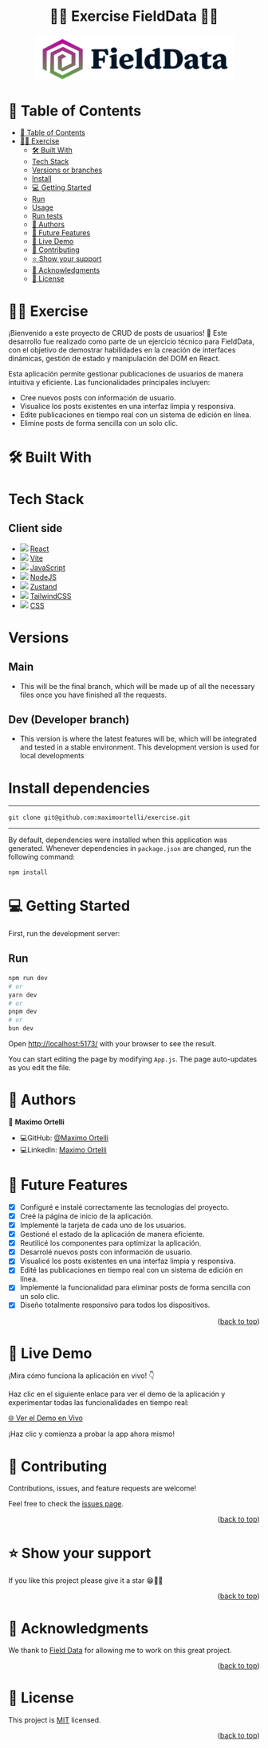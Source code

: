 <a name="readme-top"></a>
<div align="center">
   <h1>📲📩 Exercise FieldData 📩📲</h1>
</div>
  <div align="center">
    <img src="src/assets/Logo.svg" width="400" />
  </div>

# 📗 Table of Contents

- [📗 Table of Contents](#-table-of-contents)
- [📲📩 Exercise ](#-exercise)
  - [🛠 Built With](#-built-with)
  - [Tech Stack](#tech-stack)
  - [Versions or branches](#versions)
  - [Install](#install)
  - [💻 Getting Started](#-getting-started)
  - [Run](#run)
  - [Usage](#usage)
  - [Run tests](#run-tests)
  - [👥 Authors](#-authors)
  - [🔭 Future Features](#-future-features)
  - [🚀 Live Demo](#-demo)
  - [🤝 Contributing](#-contributing)
  - [⭐️ Show your support](#️-show-your-support)
  - [🙏 Acknowledgments](#-acknowledgments)
  - [📝 License](#-license)

# 📲📩 Exercise
<a name="exercise"></a>

 ¡Bienvenido a este proyecto de CRUD de posts de usuarios! 🎉
  Este desarrollo fue realizado como parte de un ejercicio técnico para FieldData, con el objetivo de demostrar habilidades en la creación de interfaces dinámicas, gestión de estado y manipulación del DOM en React.

  Esta aplicación permite gestionar publicaciones de usuarios de manera intuitiva y eficiente. Las funcionalidades principales incluyen:

  - Cree nuevos posts con información de usuario.
  - Visualice los posts existentes en una interfaz limpia y responsiva.
  - Edite publicaciones en tiempo real con un sistema de edición en línea.
  - Elimine posts de forma sencilla con un solo clic.

# 🛠 Built With 

<a name="built-with"></a>

# Tech Stack 

<a name="tech-stack"></a>

<div>
     <h2>Client side</h2>
     <ul>   
     <li>
        <img src="https://skillicons.dev/icons?i=react"/>
        <a href="https://reactjs.org">React</a>
     </li>
         <li>
        <img src="https://skillicons.dev/icons?i=vite"/>
        <a href="https://es.vite.dev/">Vite</a>
     </li>
     <li>
        <img src="https://skillicons.dev/icons?i=js"/>
        <a href="https://developer.mozilla.org/en-US/docs/Web/JavaScript">JavaScript</a>
     </li>
      <li>
       <img src="https://skillicons.dev/icons?i=nodejs"/>
       <a href="https://nodejs.org/en">NodeJS</a>
     </li>
     <li>
       <img src="https://img.shields.io/badge/Zustand-%23000000.svg?style=for-the-badge&logo=Zustand&logoColor=white"/>
       <a href="https://zustand-demo.pmnd.rs/">Zustand</a>
     </li>
        <li>
       <img src="https://skillicons.dev/icons?i=tailwind"/>
       <a href="https://tailwindcss.com/">TailwindCSS</a>
     </li>
     <li>
        <img src="https://skillicons.dev/icons?i=css"/>
        <a href="https://developer.mozilla.org/en-US/docs/Web/CSS">CSS</a>
     </li>
</div>

# Versions

<a name="versions"></a>

## Main
 - This will be the final branch, which will be made up of all the necessary files once you have finished all the requests.

## Dev (Developer branch)
 - This version is where the latest features will be, which will be integrated and tested in a stable environment.
   This development version is used for local developments

# Install dependencies

<a name="install"></a>

---

```shell
git clone git@github.com:maximoortelli/exercise.git
```

---

By default, dependencies were installed when this application was generated.
Whenever dependencies in `package.json` are changed, run the following command:

```sh
npm install
```

# 💻 Getting Started
<a name="getting-started"></a>
First, run the development server:

## Run
<a name="run"></a>

```bash
npm run dev
# or
yarn dev
# or
pnpm dev
# or
bun dev
```

Open [http://localhost:5173/](http://localhost:5173/) with your browser to see the result.

You can start editing the page by modifying `App.js`. The page auto-updates as you edit the file.

# 👥 Authors 
<a name="author"></a>

👤 **Maximo Ortelli**

- 💻GitHub: [@Maximo Ortelli](https://github.com/maximoortelli)
- 💻LinkedIn: [Maximo Ortelli](https://www.linkedin.com/in/maximo-ortelli-rueda/)

# 🔭 Future Features 
<a name="future-features"></a>

- [x] Configuré e instalé correctamente las tecnologías del proyecto.
- [x] Creé la página de inicio de la aplicación.
- [x] Implementé la tarjeta de cada uno de los usuarios.
- [x] Gestioné el estado de la aplicación de manera eficiente.
- [X] Reutilicé los componentes para optimizar la aplicación.
- [X] Desarrolé nuevos posts con información de usuario.
- [X] Visualicé los posts existentes en una interfaz limpia y responsiva.
- [X] Edité las publicaciones en tiempo real con un sistema de edición en línea.
- [x] Implementé la funcionalidad para eliminar posts de forma sencilla con un solo clic.
- [x] Diseño totalmente responsivo para todos los dispositivos.

<p align="right">(<a href="#readme-top">back to top</a>)</p>

# 🚀 Live Demo
<a name="demo"></a>

¡Mira cómo funciona la aplicación en vivo! 👇

Haz clic en el siguiente enlace para ver el demo de la aplicación y experimentar todas las funcionalidades en tiempo real:

[🌐 Ver el Demo en Vivo](https://exercice-six.vercel.app/)

¡Haz clic y comienza a probar la app ahora mismo!

# 🤝 Contributing <a name="contributing"></a>

Contributions, issues, and feature requests are welcome!

Feel free to check the [issues page](https://github.com/maximoortelli/exercice/issues).

<p align="right">(<a href="#readme-top">back to top</a>)</p>

# ⭐️ Show your support <a name="support"></a>

If you like this project please give it a star 😁🌟✨

<p align="right">(<a href="#readme-top">back to top</a>)</p>

# 🙏 Acknowledgments <a name="acknowledgements"></a>

We thank to [Field Data](https://www.fielddata.ag/) for allowing me to work on this great project.

<p align="right">(<a href="#readme-top">back to top</a>)</p>

# 📝 License <a name="license"></a>

This project is [MIT](./LICENSE) licensed.

<p align="right">(<a href="#readme-top">back to top</a>)</p>
